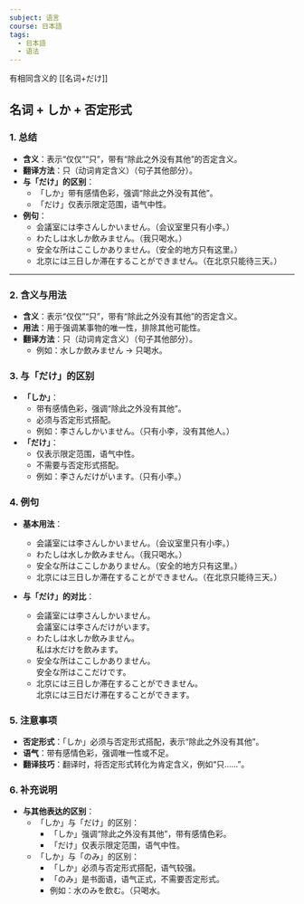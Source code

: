 ```yaml
---
subject: 语言
course: 日本語
tags:
  - 日本語
  - 语法
---
```

有相同含义的
[[名词+だけ]]

## 名词 + しか + 否定形式

### 1. **总结**
- **含义**：表示“仅仅”“只”，带有“除此之外没有其他”的否定含义。
- **翻译方法**：只（动词肯定含义）（句子其他部分）。
- **与「だけ」的区别**：
  - 「しか」带有感情色彩，强调“除此之外没有其他”。
  - 「だけ」仅表示限定范围，语气中性。
- **例句**：
  - 会議室には李さんしかいません。（会议室里只有小李。）
  - わたしは水しか飲みません。（我只喝水。）
  - 安全な所はここしかありません。（安全的地方只有这里。）
  - 北京には三日しか滞在することができません。（在北京只能待三天。）

---

### 2. **含义与用法**
- **含义**：表示“仅仅”“只”，带有“除此之外没有其他”的否定含义。
- **用法**：用于强调某事物的唯一性，排除其他可能性。
- **翻译方法**：只（动词肯定含义）（句子其他部分）。
  - 例如：水しか飲みません → 只喝水。

### 3. **与「だけ」的区别**
- **「しか」**：
  - 带有感情色彩，强调“除此之外没有其他”。
  - 必须与否定形式搭配。
  - 例如：李さんしかいません。（只有小李，没有其他人。）
- **「だけ」**：
  - 仅表示限定范围，语气中性。
  - 不需要与否定形式搭配。
  - 例如：李さんだけがいます。（只有小李。）

### 4. **例句**
- **基本用法**：
  - 会議室には李さんしかいません。（会议室里只有小李。）
  - わたしは水しか飲みません。（我只喝水。）
  - 安全な所はここしかありません。（安全的地方只有这里。）
  - 北京には三日しか滞在することができません。（在北京只能待三天。）

- **与「だけ」的对比**：
  - 会議室には李さんしかいません。  
    会議室には李さんだけがいます。
  - わたしは水しか飲みません。  
    私は水だけを飲みます。
  - 安全な所はここしかありません。  
    安全な所はここだけです。
  - 北京には三日しか滞在することができません。  
    北京には三日だけ滞在することができます。

### 5. **注意事项**
- **否定形式**：「しか」必须与否定形式搭配，表示“除此之外没有其他”。
- **语气**：带有感情色彩，强调唯一性或不足。
- **翻译技巧**：翻译时，将否定形式转化为肯定含义，例如“只……”。

### 6. **补充说明**
- **与其他表达的区别**：
  - 「しか」与「だけ」的区别：
    - 「しか」强调“除此之外没有其他”，带有感情色彩。
    - 「だけ」仅表示限定范围，语气中性。
  - 「しか」与「のみ」的区别：
    - 「しか」必须与否定形式搭配，语气较强。
    - 「のみ」是书面语，语气正式，不需要否定形式。
    - 例如：水のみを飲む。（只喝水。